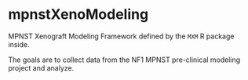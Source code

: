 # mpnstXenoModeling
MPNST Xenograft Modeling Framework defined by the `MXM` R package inside.

The goals are to collect data from the NF1 MPNST pre-clinical modeling project and analyze.
